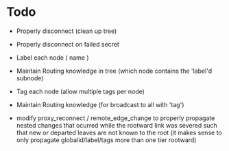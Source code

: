 Todo
====

* Properly disconnect (clean up tree)
* Properly disconnect on failed secret

* Label each node ( name )
* Maintain Routing knowledge in tree (which node contains the 'label'd subnode)

* Tag each node (allow multiple tags per node)
* Maintain Routing knowledge (for broadcast to all with 'tag')

* modify proxy_reconnect / remote_edge_change to properly propagate nested changes that ocurred while the rootward link was severed such that new or departed leaves are not known to the root (it makes sense to only propagate globalid/label/tags more than one tier rootward)